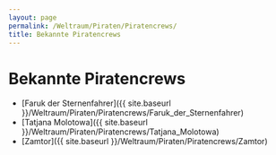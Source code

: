 ```yaml
---
layout: page
permalink: /Weltraum/Piraten/Piratencrews/
title: Bekannte Piratencrews
---
```


# Bekannte Piratencrews

- [Faruk der Sternenfahrer]({{ site.baseurl }}/Weltraum/Piraten/Piratencrews/Faruk_der_Sternenfahrer)
- [Tatjana Molotowa]({{ site.baseurl }}/Weltraum/Piraten/Piratencrews/Tatjana_Molotowa)
- [Zamtor]({{ site.baseurl }}/Weltraum/Piraten/Piratencrews/Zamtor)
